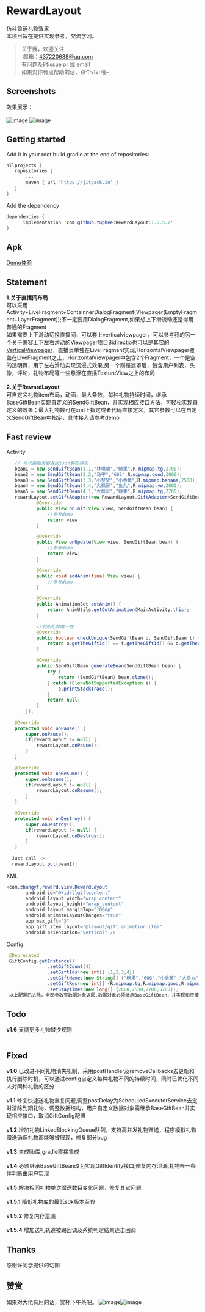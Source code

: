 # RewardLayout
仿斗鱼送礼物效果<br>
本项目旨在提供实现参考，交流学习。<br>
> 关于我，欢迎关注  
  邮箱：437220638@qq.com<br>
  有问题及时issue pr 或 email<br>
  如果对你有点帮助的话，点个star哦~
 
## Screenshots
效果展示：<br><br>
![image](/screenshots/photo.gif) ![image](/screenshots/photo2.gif)

## Getting started
Add it in your root build.gradle at the end of repositories:
 ```java
allprojects {
    repositories {
        ...
        maven { url "https://jitpack.io" }
    }
}
 ```
 Add the dependency
  ```java
 dependencies {
        implementation 'com.github.Yuphee:RewardLayout:1.0.5.7'
}
 ```

## Apk
[Demo体验](/sample.apk)

## Statement
**1.关于直播间布局**<br>
可以采用Activity+LiveFragment+ContainnerDialogFragment(Viewpager(EmptyFragment+LayerFragment));不一定要用DialogFragment,如果想上下滑流畅还是得用普通的Fragment<br>
如果需要上下滑动切换直播间，可以套上verticalviewpager，可以参考我的另一个关于兼容上下左右滑动的Viewpager项目[Bidirectio](https://github.com/Yuphee/Bidirectio)也可以是其它的[VerticalViewpager](https://github.com/castorflex/VerticalViewPager)，直播页单独在LiveFragment实现,HorizontalViewpager覆盖在LiveFragment之上，HorizontalViewpager中包含2个Fragment，一个是空的透明页，用于左右滑动实现沉浸式效果,另一个则是遮罩层，包含用户列表，头像，评论，礼物布局等一些悬浮在直播TextureView之上的布局<br><br>
**2.关于RewardLayout**<br>
可自定义礼物item布局，动画，最大条数，每种礼物持续时间，继承BaseGiftBean实现自定义的SendGiftBean，并实现相应接口方法，可轻松实现自定义的效果；最大礼物数可在xml上指定或者代码直接定义，其它参数可以在自定义SendGiftBean中指定，具体接入请参考demo

## Fast review
Activity
 ```java
    // 可以由服务器返回json解析得到
    bean1 = new SendGiftBean(1,1,"林喵喵","糖果",R.mipmap.tg,2700);
    bean2 = new SendGiftBean(2,2,"马甲","666",R.mipmap.good,3000);
    bean3 = new SendGiftBean(3,3,"小梦梦","小香蕉",R.mipmap.banana,2500);
    bean4 = new SendGiftBean(4,4,"大枫哥","鱼丸",R.mipmap.yw,2000);
    bean5 = new SendGiftBean(4,1,"大枫哥","糖果",R.mipmap.tg,2700);
    rewardLayout.setGiftAdapter(new RewardLayout.GiftAdapter<SendGiftBean>() {
            @Override
            public View onInit(View view, SendGiftBean bean) {
                //参考demo
                return view
            }

            @Override
            public View onUpdate(View view, SendGiftBean bean) {
                //参考demo
                return view;
            }

            @Override
            public void addAnim(final View view) {
                //参考demo
            }

            @Override
            public AnimationSet outAnim() {
                return AnimUtils.getOutAnimation(MainActivity.this);
            }

            //判断礼物唯一性
            @Override
            public boolean checkUnique(SendGiftBean o, SendGiftBean t) {
                return o.getTheGiftId() == t.getTheGiftId() && o.getTheUserId() == t.getTheUserId();
            }

            @Override
            public SendGiftBean generateBean(SendGiftBean bean) {
                try {
                    return (SendGiftBean) bean.clone();
                } catch (CloneNotSupportedException e) {
                    e.printStackTrace();
                }
                return null;
            }
        });
        
    @Override
    protected void onPause() {
        super.onPause();
        if(rewardLayout != null) {
            rewardLayout.onPause();
        }
    }

    @Override
    protected void onResume() {
        super.onResume();
        if(rewardLayout != null) {
            rewardLayout.onResume();
        }
    }

    @Override
    protected void onDestroy() {
        super.onDestroy();
        if(rewardLayout != null) {
            rewardLayout.onDestroy();
        }
    }
    
   Just call ->
   rewardLayout.put(bean1);
```
XML
 ```java
<com.zhangyf.reward.view.RewardLayout
        android:id="@+id/llgiftcontent"
        android:layout_width="wrap_content"
        android:layout_height="wrap_content"
        android:layout_marginTop="100dp"
        android:animateLayoutChanges="true"
        app:max_gift="3"
        app:gift_item_layout="@layout/gift_animation_item"
        android:orientation="vertical" />
```
Config
 ```java
  @Deprecated
  GiftConfig.getInstance()
                .setGiftCount(4)
                .setGiftIds(new int[] {1,2,3,4})
                .setGiftNames(new String[] {"糖果","666","小香蕉","大鱼丸"})
                .setGiftRes(new int[] {R.mipmap.tg,R.mipmap.good,R.mipmap.banana,R.mipmap.yw})
                .setStayTimes(new long[] {2000,2500,2700,5200});
  以上配置已去除，全部参数有数据对象返回,数据对象必须继承BaseGiftBean，并实现相应接口，具体参考demo
 ```
## Todo
**v1.6** 支持更多礼物替换规则<br>
 
## Fixed 
**v1.0** 已改进不同礼物消失机制，采用postHandler及removeCallbacks去更新和执行删除时机，可以通过config自定义每种礼物不同的持续时间，同时已优化不同人对同种礼物的区分<br><br>
**v1.1** 修复快速送礼物重复问题,调整postDelay为ScheduledExecutorService去定时清除到期礼物，调整数据结构，用户自定义数据对象需继承BaseGiftBean并实现相应接口，取消GiftConfig配置<br><br>
**v1.2** 增加礼物LinkedBlockingQueue队列，支持高并发礼物赠送，程序模拟礼物赠送确保礼物都能够被展现，修复部分bug<br><br>
**v1.3** 生成lib库,gradle直接集成<br><br>
**v1.4** 必须继承BaseGiftBean改为实现GiftIdentify接口,修复内存泄漏,礼物唯一条件判断由用户实现<br><br>
**v1.5** 解决相同礼物单次赠送数目变化问题，修复其它问题<br><br>
**v1.5.1** 降低礼物库的最低sdk版本至19<br><br>
**v1.5.2** 修复内存泄漏<br><br>
**v1.5.4** 增加送礼轨道被踢回调及系统判定结束连击回调<br>



## Thanks
感谢许同学提供的切图

## 赞赏
如果对大佬有用的话，赏杯下午茶吧。
![image](/screenshots/alipay.png)![image](/screenshots/wechat_reward.png)
